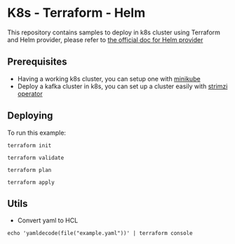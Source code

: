 # K8s - Terraform - Helm

This repository contains samples to deploy in k8s cluster using Terraform and Helm provider, please refer to [the official doc for Helm provider](https://registry.terraform.io/providers/hashicorp/helm/latest/docs)

## Prerequisites
* Having a working k8s cluster, you can setup one with [minikube](https://minikube.sigs.k8s.io/docs/)
* Deploy a kafka cluster in k8s, you can set up a cluster easily with [strimzi operator](https://strimzi.io/quickstarts/)

## Deploying

To run this example:
```shell
terraform init
```
```shell
terraform validate
```
```shell
terraform plan
```
```shell
terraform apply
```

## Utils

* Convert yaml to HCL
```
echo 'yamldecode(file("example.yaml"))' | terraform console
```